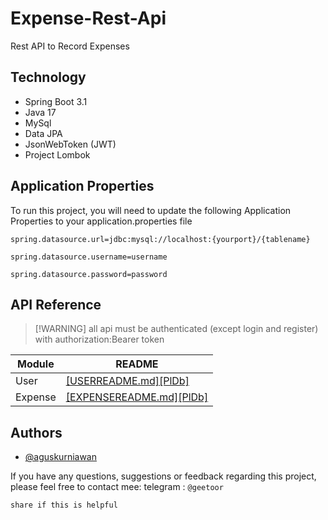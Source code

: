 # Expense-Rest-Api
Rest API to Record Expenses
## Technology
- Spring Boot 3.1
- Java 17
- MySql
- Data JPA
- JsonWebToken (JWT)
- Project Lombok

## Application Properties
To run this project, you will need to update the following Application Properties to your application.properties file

`spring.datasource.url=jdbc:mysql://localhost:{yourport}/{tablename}`

`spring.datasource.username=username`

`spring.datasource.password=password`

## API Reference

> [!WARNING] all api must be authenticated (except login and register) with authorization:Bearer token

| Module  | README                                                                                              |
|---------|-----------------------------------------------------------------------------------------------------|
| User    | [[USERREADME.md][PlDb] ](https://github.com/geetoor-maven/expense-api/blob/master/USERREADME.md)    |
| Expense | [[EXPENSEREADME.md][PlDb] ](https://github.com/geetoor-maven/expense-api/blob/master/EXPENSEREADME.md) |

## Authors
- [@aguskurniawan](https://www.instagram.com/geetoor.mvn/)

If you have any questions, suggestions or feedback regarding this project, please feel free to contact mee:
telegram : `@geetoor`

`share if this is helpful`
